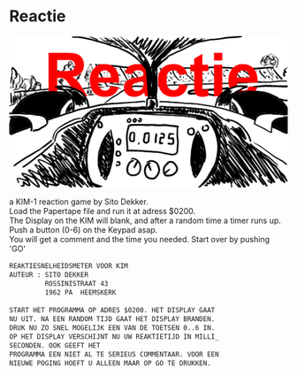 # Reactie

![Rennwagen](https://github.com/netzherpes/Reactie/blob/main/reactie.png?raw=true)

a KIM-1 reaction game by Sito Dekker.<br>
Load the Papertape file and run it at adress $0200.<br>
The Display on the KIM will blank, and after a random time a timer runs up. Push a button (0-6) on the Keypad asap.<br>
You will get a comment and the time you needed. Start over by pushing 'GO' 


    REAKTIESNELHEIDSMETER VOOR KIM
    AUTEUR : SITO DEKKER
             ROSSINISTRAAT 43
             1962 PA  HEEMSKERK

    START HET PROGRAMMA OP ADRES $0200. HET DISPLAY GAAT 
    NU UIT. NA EEN RANDOM TIJD GAAT HET DISPLAY BRANDEN.
    DRUK NU ZO SNEL MOGELIJK EEN VAN DE TOETSEN 0..6 IN.
    OP HET DISPLAY VERSCHIJNT NU UW REAKTIETIJD IN MILLI_
    SECONDEN. OOK GEEFT HET
    PROGRAMMA EEN NIET AL TE SERIEUS COMMENTAAR. VOOR EEN 
    NIEUWE POGING HOEFT U ALLEEN MAAR OP GO TE DRUKKEN.
